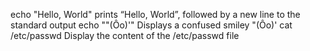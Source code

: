echo "Hello, World" prints “Hello, World”, followed by a new line to the standard output
echo "\"(Ôo)'" Displays a confused smiley "(Ôo)'
cat /etc/passwd Display the content of the /etc/passwd file
